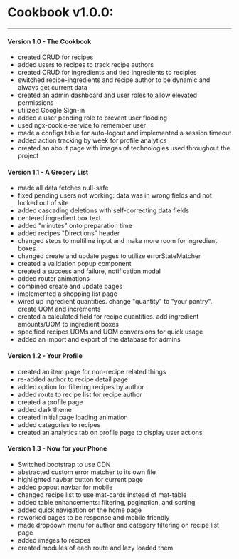 # Cookbook v1.0.0:
---
#### Version 1.0 - The Cookbook
- created CRUD for recipes
- added users to recipes to track recipe authors
- created CRUD for ingredients and tied ingredients to recipies
- switched recipe-ingredients and recipe author to be dynamic and always get current data
- created an admin dashboard and user roles to allow elevated permissions
- utilized Google Sign-in
- added a user pending role to prevent user flooding
- used ngx-cookie-service to remember user
- made a configs table for auto-logout and implemented a session timeout
- added action tracking by week for profile analytics
- created an about page with images of technologies used throughout the project

#### Version 1.1 - A Grocery List
- made all data fetches null-safe
- fixed pending users not working: data was in wrong fields and not locked out of site
- added cascading deletions with self-correcting data fields
- centered ingredient box text
- added "minutes" onto preparation time
- added recipes "Directions" header
- changed steps to multiline input and make more room for ingredient boxes
- changed create and update pages to utilize errorStateMatcher
- created a validation popup component
- created a success and failure, notification modal
- added router animations
- combined create and update pages
- implemented a shopping list page
- wired up ingredient quantities. change "quantity" to "your pantry". create UOM and increments
- created a calculated field for recipe quantities. add ingredient amounts/UOM to ingredient boxes
- specified recipes UOMs and UOM conversions for quick usage
- added an import and export of the database for admins

#### Version 1.2 - Your Profile
- created an item page for non-recipe related things
- re-added author to recipe detail page
- added option for filtering recipes by author
- added route to recipe list for recipe author
- created a profile page
- added dark theme
- created initial page loading animation
- added categories to recipes
- created an analytics tab on profile page to display user actions

#### Version 1.3 - Now for your Phone
- Switched bootstrap to use CDN
- abstracted custom error matcher to its own file
- highlighted navbar button for current page
- added popout navbar for mobile
- changed recipe list to use mat-cards instead of mat-table
- added table enhancements: filtering, pagination, and sorting
- added quick navigation on the home page
- reworked pages to be response and mobile friendly
- made dropdown menu for author and category filtering on recipe list page
- added images to recipes
- created modules of each route and lazy loaded them
